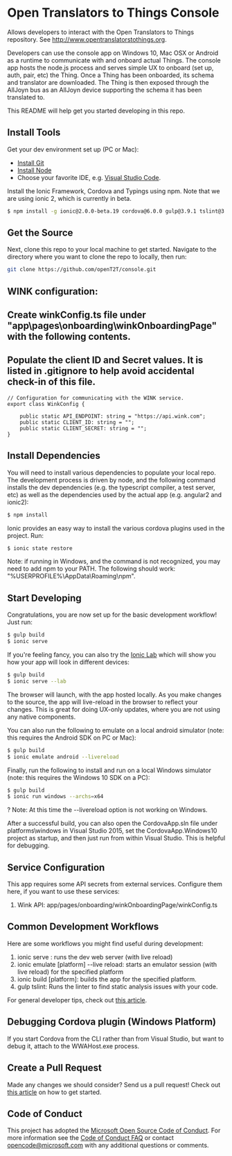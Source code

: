 # Open Translators to Things Console
Allows developers to interact with the Open Translators to Things repository. See http://www.opentranslatorstothings.org.

Developers can use the console app on Windows 10, Mac OSX or Android as a runtime to communicate with and onboard actual Things. The console app hosts the node.js process and serves simple UX to onboard (set up, auth, pair, etc) the Thing. Once a Thing has been onboarded, its schema and translator are downloaded. The Thing is then exposed through the AllJoyn bus as an AllJoyn device supporting the schema it has been translated to.

This README will help get you started developing in this repo.

## Install Tools

Get your dev environment set up (PC or Mac):
* [Install Git](http://git-scm.com/downloads)
* [Install Node](https://nodejs.org/en/download/)
* Choose your favorite IDE, e.g. [Visual Studio Code](https://code.visualstudio.com/).

Install the Ionic Framework, Cordova and Typings using npm. Note that we are using ionic 2, which is currently in beta.

```bash
$ npm install -g ionic@2.0.0-beta.19 cordova@6.0.0 gulp@3.9.1 tslint@3.6.0 typescript@1.8.9
```

## Get the Source

Next, clone this repo to your local machine to get started. Navigate to the directory where you want to clone the repo
to locally, then run:

```bash
git clone https://github.com/openT2T/console.git
```

## WINK configuration:
## Create winkConfig.ts file under "app\pages\onboarding\winkOnboardingPage" with the following contents.
## Populate the client ID and Secret values. It is listed in .gitignore to help avoid accidental check-in of this file.

    // Configuration for communicating with the WINK service.
    export class WinkConfig {

        public static API_ENDPOINT: string = "https://api.wink.com";
        public static CLIENT_ID: string = "";
        public static CLIENT_SECRET: string = "";
    }

## Install Dependencies

You will need to install various dependencies to populate your local repo. The development process
is driven by node, and the following command installs the dev dependencies (e.g. the typescript compiler,
a test server, etc) as well as the dependencies used by the actual app (e.g. angular2 and ionic2):

```bash
$ npm install
```

Ionic provides an easy way to install the various cordova plugins used in the project. Run:

```bash
$ ionic state restore
```
Note: if running in Windows, and the command is not recognized, you may need to add npm to your PATH. 
The following should work: "%USERPROFILE%\AppData\Roaming\npm".

## Start Developing

Congratulations, you are now set up for the basic development workflow! Just run:

```bash
$ gulp build
$ ionic serve
```

If you're feeling fancy, you can also try the [Ionic Lab](http://blog.ionic.io/ionic-lab/) which will show you how your
app will look in different devices:

```bash
$ gulp build
$ ionic serve --lab
```

The browser will launch, with the app hosted locally. As you make changes to the source, the app will live-reload 
in the browser to reflect your changes. This is great for doing UX-only updates, where you are not using any
native components.

You can also run the following to emulate on a local android simulator (note: this requires the Android SDK on PC or Mac):

```bash
$ gulp build
$ ionic emulate android --livereload
```

Finally, run the following to install and run on a local Windows simulator (note: this requires the Windows 10 SDK on a PC):

```bash
$ gulp build
$ ionic run windows --archs=x64
```

? Note: At this time the --livereload option is not working on Windows.

After a successful build, you can also open the CordovaApp.sln file under platforms\windows in Visual Studio 2015, set the 
CordovaApp.Windows10 project as startup, and then just run from within Visual Studio. This is helpful for debugging.

## Service Configuration

This app requires some API secrets from external services. Configure them here, if you want to use these services:

1. Wink API: app/pages/onboarding/winkOnboardingPage/winkConfig.ts

## Common Development Workflows

Here are some workflows you might find useful during development:

1. ionic serve : runs the dev web server (with live reload)
1. ionic emulate [platform] --live reload: starts an emulator session (with live reload) for the specified platform
2. ionic build [platform]: builds the app for the specified platform.
3. gulp tslint: Runs the linter to find static analysis issues with your code.

For general developer tips, check out [this article](http://ionicframework.com/docs/v2/resources/developer-tips/).

## Debugging Cordova plugin (Windows Platform)
If you start Cordova from the CLI rather than from Visual Studio, but want to debug it, attach to the WWAHost.exe process.

## Create a Pull Request
Made any changes we should consider? Send us a pull request! Check out [this article](https://help.github.com/articles/creating-a-pull-request/)
on how to get started.

## Code of Conduct
This project has adopted the [Microsoft Open Source Code of Conduct](https://opensource.microsoft.com/codeofconduct/). For more information see the [Code of Conduct FAQ](https://opensource.microsoft.com/codeofconduct/faq/) or contact [opencode@microsoft.com](mailto:opencode@microsoft.com) with any additional questions or comments.
